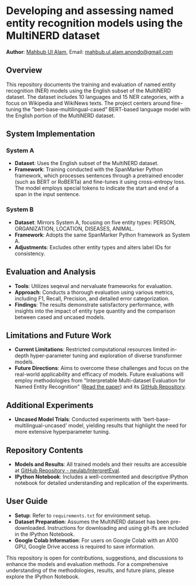 # Developing and assessing named entity recognition models using the MultiNERD dataset

**Author**: [Mahbub Ul Alam](https://www.linkedin.com/in/anondo),
 Email: mahbub.ul.alam.anondo@gmail.com

## Overview
This repository documents the training and evaluation of named entity recognition (NER) models using the English subset of the MultiNERD dataset. The dataset includes 10 languages and 15 NER categories, with a focus on Wikipedia and WikiNews texts. The project centers around fine-tuning the "bert-base-multilingual-cased" BERT-based language model with the English portion of the MultiNERD dataset.

## System Implementation
### System A
- **Dataset**: Uses the English subset of the MultiNERD dataset.
- **Framework**: Training conducted with the SpanMarker Python framework, which processes sentences through a pretrained encoder (such as BERT or RoBERTa) and fine-tunes it using cross-entropy loss. The model employs special tokens to indicate the start and end of a span in the input sentence.

### System B
- **Dataset**: Mirrors System A, focusing on five entity types: PERSON, ORGANIZATION, LOCATION, DISEASES, ANIMAL.
- **Framework**: Adopts the same SpanMarker Python framework as System A.
- **Adjustments**: Excludes other entity types and alters label IDs for consistency.

## Evaluation and Analysis
- **Tools**: Utilizes seqeval and nervaluate frameworks for evaluation.
- **Approach**: Conducts a thorough evaluation using various metrics, including F1, Recall, Precision, and detailed error categorization.
- **Findings**: The results demonstrate satisfactory performance, with insights into the impact of entity type quantity and the comparison between cased and uncased models.

## Limitations and Future Work
- **Current Limitations**: Restricted computational resources limited in-depth hyper-parameter tuning and exploration of diverse transformer models.
- **Future Directions**: Aims to overcome these challenges and focus on the real-world applicability and efficacy of models. Future evaluations will employ methodologies from "Interpretable Multi-dataset Evaluation for Named Entity Recognition" ([Read the paper](https://aclanthology.org/2020.emnlp-main.489.pdf)) and its [GitHub Repository](https://github.com/neulab/InterpretEval).

## Additional Experiments
- **Uncased Model Trials**: Conducted experiments with 'bert-base-multilingual-uncased' model, yielding results that highlight the need for more extensive hyperparameter tuning.

## Repository Contents
- **Models and Results**: All trained models and their results are accessible at [GitHub Repository - neulab/InterpretEval](https://github.com/neulab/InterpretEval).
- **IPython Notebook**: Includes a well-commented and descriptive IPython notebook for detailed understanding and replication of the experiments.

## User Guide
- **Setup**: Refer to `requirements.txt` for environment setup.
- **Dataset Preparation**: Assumes the MultiNERD dataset has been pre-downloaded. Instructions for downloading and using git-lfs are included in the IPython Notebook.
- **Google Colab Information**: For users on Google Colab with an A100 GPU, Google Drive access is required to save information.

This repository is open for contributions, suggestions, and discussions to enhance the models and evaluation methods. For a comprehensive understanding of the methodologies, results, and future plans, please explore the IPython Notebook.
